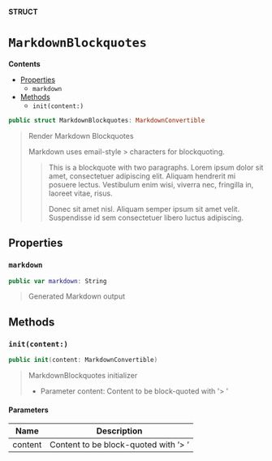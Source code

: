 **STRUCT**

# `MarkdownBlockquotes`

**Contents**

- [Properties](#properties)
  - `markdown`
- [Methods](#methods)
  - `init(content:)`

```swift
public struct MarkdownBlockquotes: MarkdownConvertible
```

> Render Markdown Blockquotes
>
> Markdown uses email-style > characters for blockquoting.
>
> > This is a blockquote with two paragraphs. Lorem ipsum dolor sit amet,
> > consectetuer adipiscing elit. Aliquam hendrerit mi posuere lectus.
> > Vestibulum enim wisi, viverra nec, fringilla in, laoreet vitae, risus.
> >
> > Donec sit amet nisl. Aliquam semper ipsum sit amet velit. Suspendisse
> > id sem consectetuer libero luctus adipiscing.

## Properties
### `markdown`

```swift
public var markdown: String
```

> Generated Markdown output

## Methods
### `init(content:)`

```swift
public init(content: MarkdownConvertible)
```

> MarkdownBlockquotes initializer
>
> - Parameter content: Content to be block-quoted with '> '

#### Parameters

| Name | Description |
| ---- | ----------- |
| content | Content to be block-quoted with ’> ’ |